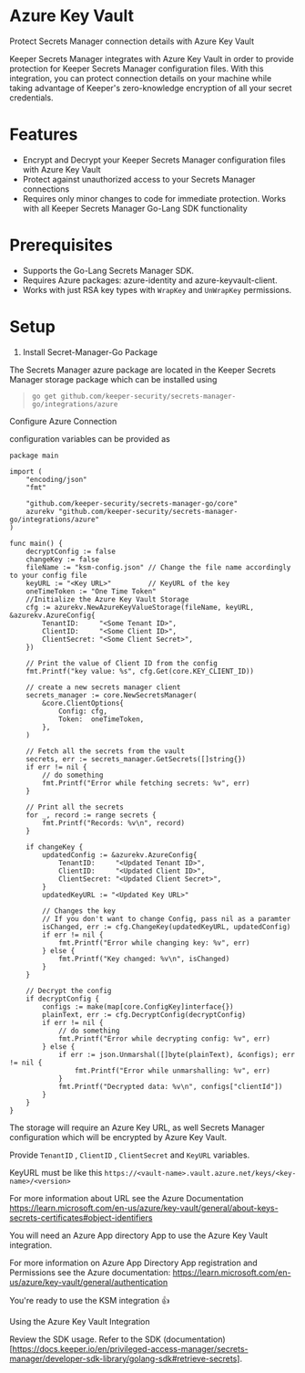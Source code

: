 # Azure Key Vault

Protect Secrets Manager connection details with Azure Key Vault

Keeper Secrets Manager integrates with Azure Key Vault in order to provide protection for Keeper Secrets Manager configuration files.  With this integration, you can protect connection details on your machine while taking advantage of Keeper's zero-knowledge encryption of all your secret credentials.

# Features

* Encrypt and Decrypt your Keeper Secrets Manager configuration files with Azure Key Vault
* Protect against unauthorized access to your Secrets Manager connections
* Requires only minor changes to code for immediate protection. Works with all Keeper Secrets Manager Go-Lang SDK functionality

# Prerequisites

* Supports the Go-Lang Secrets Manager SDK.
* Requires Azure packages: azure-identity and azure-keyvault-client.
* Works with just RSA key types with `WrapKey` and `UnWrapKey` permissions.

# Setup
1. Install Secret-Manager-Go Package

The Secrets Manager azure package are located in the Keeper Secrets Manager storage package which can be installed using 

> `go get github.com/keeper-security/secrets-manager-go/integrations/azure`

Configure Azure Connection

configuration variables can be provided as 

```
package main

import (
	"encoding/json"
	"fmt"

	"github.com/keeper-security/secrets-manager-go/core"
	azurekv "github.com/keeper-security/secrets-manager-go/integrations/azure"
)

func main() {
	decryptConfig := false
	changeKey := false
	fileName := "ksm-config.json" // Change the file name accordingly to your config file
	keyURL := "<Key URL>"         // KeyURL of the key
	oneTimeToken := "One Time Token"
	//Initialize the Azure Key Vault Storage
	cfg := azurekv.NewAzureKeyValueStorage(fileName, keyURL, &azurekv.AzureConfig{
		TenantID:     "<Some Tenant ID>",
		ClientID:     "<Some Client ID>",
		ClientSecret: "<Some Client Secret>",
	})

	// Print the value of Client ID from the config
	fmt.Printf("key value: %s", cfg.Get(core.KEY_CLIENT_ID))

	// create a new secrets manager client
	secrets_manager := core.NewSecretsManager(
		&core.ClientOptions{
			Config: cfg,
			Token:  oneTimeToken,
		},
	)

	// Fetch all the secrets from the vault
	secrets, err := secrets_manager.GetSecrets([]string{})
	if err != nil {
		// do something
		fmt.Printf("Error while fetching secrets: %v", err)
	}

	// Print all the secrets
	for _, record := range secrets {
		fmt.Printf("Records: %v\n", record)
	}

	if changeKey {
		updatedConfig := &azurekv.AzureConfig{
			TenantID:     "<Updated Tenant ID>",
			ClientID:     "<Updated Client ID>",
			ClientSecret: "<Updated Client Secret>",
		}
		updatedKeyURL := "<Updated Key URL>"

		// Changes the key
		// If you don't want to change Config, pass nil as a paramter
		isChanged, err := cfg.ChangeKey(updatedKeyURL, updatedConfig)
		if err != nil {
			fmt.Printf("Error while changing key: %v", err)
		} else {
			fmt.Printf("Key changed: %v\n", isChanged)
		}
	}

	// Decrypt the config
	if decryptConfig {
		configs := make(map[core.ConfigKey]interface{})
		plainText, err := cfg.DecryptConfig(decryptConfig)
		if err != nil {
			// do something
			fmt.Printf("Error while decrypting config: %v", err)
		} else {
			if err := json.Unmarshal([]byte(plainText), &configs); err != nil {
				fmt.Printf("Error while unmarshalling: %v", err)
			}
			fmt.Printf("Decrypted data: %v\n", configs["clientId"])
		}
	}
}
```
The storage will require an Azure Key URL, as well Secrets Manager configuration which will be encrypted by Azure Key Vault.

Provide `TenantID` , `ClientID` , `ClientSecret` and `KeyURL` variables.

KeyURL must be like this `https://<vault-name>.vault.azure.net/keys/<key-name>/<version>`

For more information about URL see the Azure Documentation 
https://learn.microsoft.com/en-us/azure/key-vault/general/about-keys-secrets-certificates#object-identifiers

You will need an Azure App directory App to use the Azure Key Vault integration.

For more information on Azure App Directory App registration and Permissions see the Azure documentation: https://learn.microsoft.com/en-us/azure/key-vault/general/authentication

You're ready to use the KSM integration 👍

Using the Azure Key Vault Integration

Review the SDK usage. Refer to the SDK (documentation) [https://docs.keeper.io/en/privileged-access-manager/secrets-manager/developer-sdk-library/golang-sdk#retrieve-secrets].
